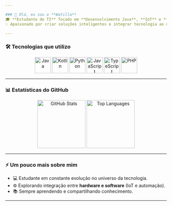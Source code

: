 ```yaml
---

### 👋 Olá, eu sou o **Watilla**
🎓 **Estudante de TI** focado em **Desenvolvimento Java**, **IoT** e **Automação de Sistemas**.  
💡 Apaixonado por criar soluções inteligentes e integrar tecnologia ao mundo real.

---
```


### 🛠️ Tecnologias que utilizo

<p align="center">
  <img src="https://cdn.jsdelivr.net/gh/devicons/devicon/icons/java/java-original.svg" height="50" alt="Java" />
  <img src="https://cdn.jsdelivr.net/gh/devicons/devicon/icons/kotlin/kotlin-original.svg" height="50" alt="Kotlin" />
  <img src="https://cdn.jsdelivr.net/gh/devicons/devicon/icons/python/python-original.svg" height="50" alt="Python" />
  <img src="https://cdn.jsdelivr.net/gh/devicons/devicon/icons/javascript/javascript-original.svg" height="50" alt="JavaScript" />
  <img src="https://cdn.jsdelivr.net/gh/devicons/devicon/icons/typescript/typescript-original.svg" height="50" alt="TypeScript" />
  <img src="https://cdn.jsdelivr.net/gh/devicons/devicon/icons/php/php-original.svg" height="50" alt="PHP" />
</p>

---

### 📊 Estatísticas do GitHub

<p align="center">
  <img src="https://github-readme-stats.vercel.app/api?username=watilla-dev&show_icons=true&theme=default&title_color=000000&text_color=000000&icon_color=89CFF0&hide_border=true" height="150" alt="GitHub Stats" />
  <img src="https://github-readme-stats.vercel.app/api/top-langs/?username=watilla-dev&layout=compact&theme=default&title_color=000000&text_color=000000&hide_border=true" height="150" alt="Top Languages" />
</p>

---
<!--
### 🌐 Conecte-se comigo

<p align="center">
  <a href="https://www.linkedin.com/in/SEU-LINKEDIN" target="_blank">
    <img src="https://img.shields.io/badge/LinkedIn-0077B5?style=for-the-badge&logo=linkedin&logoColor=white" />
  </a>
  <a href="https://SEU-SITE-PESSOAL.com" target="_blank">
    <img src="https://img.shields.io/badge/Website-000000?style=for-the-badge&logo=About.me&logoColor=white" />
  </a>
</p>

---
-->
### ⚡ Um pouco mais sobre mim
- 💻 Estudante em constante evolução no universo da tecnologia.  
- ⚙️ Explorando integração entre **hardware e software** (IoT e automação).  
- 📚 Sempre aprendendo e compartilhando conhecimento.

---

